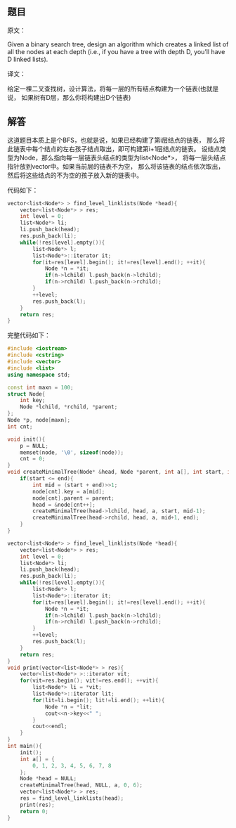 ## 题目

原文：

Given a binary search tree, design an algorithm which creates a linked list of all the nodes at each depth (i.e., if you have a tree with depth D, you’ll have D linked lists).

译文：

给定一棵二叉查找树，设计算法，将每一层的所有结点构建为一个链表(也就是说， 如果树有D层，那么你将构建出D个链表)

## 解答

这道题目本质上是个BFS，也就是说，如果已经构建了第i层结点的链表， 那么将此链表中每个结点的左右孩子结点取出，即可构建第i+1层结点的链表。 设结点类型为Node，那么指向每一层链表头结点的类型为list<Node*>， 将每一层头结点指针放到vector中。如果当前层的链表不为空， 那么将该链表的结点依次取出，然后将这些结点的不为空的孩子放入新的链表中。

代码如下：

```c++
vector<list<Node*> > find_level_linklists(Node *head){
	vector<list<Node*> > res;
	int level = 0;
	list<Node*> li;
	li.push_back(head);
	res.push_back(li);
	while(!res[level].empty()){
		list<Node*> l;
		list<Node*>::iterator it;
		for(it=res[level].begin(); it!=res[level].end(); ++it){
			Node *n = *it;
			if(n->lchild) l.push_back(n->lchild);
			if(n->rchild) l.push_back(n->rchild);
		}
		++level;
		res.push_back(l);
	}
	return res;
}

```

完整代码如下：

```c++
#include <iostream>
#include <cstring>
#include <vector>
#include <list>
using namespace std;

const int maxn = 100;
struct Node{
    int key;
    Node *lchild, *rchild, *parent;
};
Node *p, node[maxn];
int cnt;

void init(){
    p = NULL;
    memset(node, '\0', sizeof(node));
    cnt = 0;
}
void createMinimalTree(Node* &head, Node *parent, int a[], int start, int end){
    if(start <= end){
        int mid = (start + end)>>1;
        node[cnt].key = a[mid];
        node[cnt].parent = parent;
        head = &node[cnt++];
        createMinimalTree(head->lchild, head, a, start, mid-1);
        createMinimalTree(head->rchild, head, a, mid+1, end);
    }
}

vector<list<Node*> > find_level_linklists(Node *head){
    vector<list<Node*> > res;
    int level = 0;
    list<Node*> li;
    li.push_back(head);
    res.push_back(li);
    while(!res[level].empty()){
        list<Node*> l;
        list<Node*>::iterator it;
        for(it=res[level].begin(); it!=res[level].end(); ++it){
            Node *n = *it;
            if(n->lchild) l.push_back(n->lchild);
            if(n->rchild) l.push_back(n->rchild);
        }
        ++level;
        res.push_back(l);
    }
    return res;
}
void print(vector<list<Node*> > res){
    vector<list<Node*> >::iterator vit;
    for(vit=res.begin(); vit!=res.end(); ++vit){
        list<Node*> li = *vit;
        list<Node*>::iterator lit;
        for(lit=li.begin(); lit!=li.end(); ++lit){
            Node *n = *lit;
            cout<<n->key<<" ";
        }
        cout<<endl;
    }
}
int main(){
	init();
    int a[] = {
        0, 1, 2, 3, 4, 5, 6, 7, 8
    };
    Node *head = NULL;
    createMinimalTree(head, NULL, a, 0, 6);
    vector<list<Node*> > res;
    res = find_level_linklists(head);
    print(res);
    return 0;
}
```